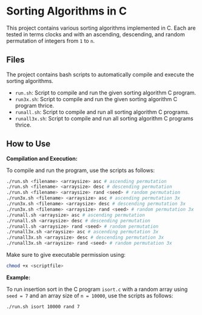 # Sorting Algorithms in C

This project contains various sorting algorithms implemented in C. Each are tested in terms clocks and with an ascending, descending, and random permutation of integers from `1` to `n`. 

## Files

The project contains bash scripts to automatically compile and execute the sorting algorithms.

- `run.sh`: Script to compile and run the given sorting algorithm C program.
- `run3x.sh`: Script to compile and run the given sorting algorithm C program thrice.
- `runall.sh`: Script to compile and run all sorting algorithm C programs.
- `runall3x.sh`: Script to compile and run all sorting algorithm C programs thrice.

## How to Use

**Compilation and Execution:**

To compile and run the program, use the scripts as follows:

```bash
./run.sh <filename> <arraysize> asc # ascending permutation
./run.sh <filename> <arraysize> desc # descending permutation
./run.sh <filename> <arraysize> rand <seed> # random permutation
./run3x.sh <filename> <arraysize> asc # ascending permutation 3x
./run3x.sh <filename> <arraysize> desc # descending permutation 3x
./run3x.sh <filename> <arraysize> rand <seed> # random permutation 3x
./runall.sh <arraysize> asc # ascending permutation
./runall.sh <arraysize> desc # descending permutation
./runall.sh <arraysize> rand <seed> # random permutation
./runall3x.sh <arraysize> asc # ascending permutation 3x
./runall3x.sh <arraysize> desc # descending permutation 3x
./runall3x.sh <arraysize> rand <seed> # random permutation 3x
```

Make sure to give executable permission using:

```bash
chmod +x <scriptfile>
```

**Example:**

To run insertion sort in the C program `isort.c` with a random array using `seed = 7` and an array size of `n = 10000`, use the scripts as follows:

```bash
./run.sh isort 10000 rand 7
```

